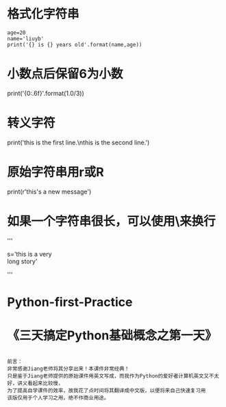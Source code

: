 # 格式化字符串
```
age=20                                          
name='liuyb'                                       
print('{} is {} years old'.format(name,age))  
```

# 小数点后保留6为小数
print('{0:.6f}'.format(1.0/3))
# 转义字符
print('this is the first line.\nthis is the second line.') 
# 原始字符串用r或R
print(r'this's a new message')
# 如果一个字符串很长，可以使用\来换行

'''

s='this is a very \
long story'

'''

# Python-first-Practice



# 《三天搞定Python基础概念之第一天》

```

前言：
非常感谢Jiang老师将其分享出来！本课件非常经典！
只是鉴于Jiang老师提供的原始课件用英文写成，而我作为Python的爱好者计算机英文又不太好，讲义看起来比较慢，
为了提高自学课件的效率，故我花了点时间将其翻译成中文版，以便将来自己快速复习用
该版仅用于个人学习之用，绝不作商业用途。

```
